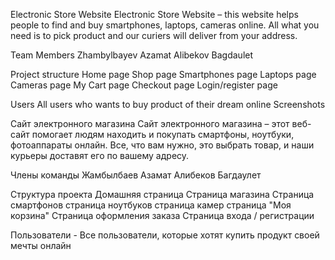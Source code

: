 Electronic Store Website
Electronic Store Website – this website helps people to find and buy smartphones, laptops, cameras online. 
All what you need is to pick product and our curiers will deliver from your address.


Team Members
Zhambylbayev Azamat 
Alibekov Bagdaulet


Project structure
Home page
Shop page
Smartphones page
Laptops page
Cameras page 
My Cart page
Checkout page
Login/register page


Users
All users who wants to buy product of their dream online
Screenshots




Сайт электронного магазина Сайт электронного магазина – этот веб-сайт помогает людям находить и покупать смартфоны, ноутбуки, фотоаппараты онлайн. Все, что вам нужно, это выбрать товар, и наши курьеры доставят его по вашему адресу.

Члены команды Жамбылбаев Азамат Алибеков Багдаулет

Структура проекта 
Домашняя страница 
Страница магазина 
Страница смартфонов 
страница ноутбуков 
страница камер 
страница "Моя корзина" 
Страница оформления заказа 
Страница входа / регистрации

Пользователи - Все пользователи, которые хотят купить продукт своей мечты онлайн 
